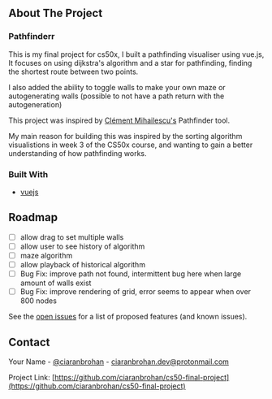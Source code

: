 <!-- ABOUT THE PROJECT -->
## About The Project

### Pathfinderr

This is my final project for cs50x, I built a pathfinding visualiser using vue.js, It focuses on using dijkstra's algorithm and a star for pathfinding, finding the shortest route between two points. 

I also added the ability to toggle walls to make your own maze or autogenerating walls (possible to not have a path return with the autogeneration)

This project was inspired by <a href="https://github.com/clementmihailescu">Clément Mihailescu's</a> Pathfinder tool. 

My main reason for building this was inspired by the sorting algorithm visualistions in week 3 of the CS50x course, and wanting to gain a better understanding of how pathfinding works.




### Built With

* [vuejs](vuejs)

<!-- ROADMAP -->
## Roadmap

- [ ] allow drag to set multiple walls
- [ ] allow user to see history of algorithm
- [ ] maze algorithm
- [ ] allow playback of historical algorithm
- [ ] Bug Fix: improve path not found, intermittent bug here when large amount of walls exist
- [ ] Bug Fix: improve rendering of grid, error seems to appear when over 800 nodes 

See the [open issues](https://github.com/ciaranbrohan/cs50-final-project/issues) for a list of proposed features (and known issues).

<!-- CONTACT -->
## Contact

Your Name - [@ciaranbrohan](https://twitter.com/ciaranbrohan) - ciaranbrohan.dev@protonmail.com

Project Link: [https://github.com/ciaranbrohan/cs50-final-project](https://github.com/ciaranbrohan/cs50-final-project)
